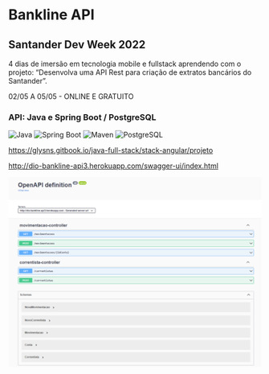 # Bankline API

## Santander Dev Week 2022
 
4 dias de imersão em tecnologia mobile e fullstack aprendendo com o projeto: “Desenvolva uma API Rest para criação de extratos bancários do Santander”.

02/05 A 05/05 - ONLINE E GRATUITO

### API: Java e Spring Boot / PostgreSQL

<div align="left">
  <img src="https://img.shields.io/badge/-Java-royalblue?style=for-the-badge" alt="Java">
  <img src="https://img.shields.io/badge/-Spring%20Boot-forestgreen?style=for-the-badge" alt="Spring Boot">
  <img src="https://img.shields.io/badge/-Maven-darkmagenta?style=for-the-badge" alt="Maven">
  <img src="https://img.shields.io/badge/-PostgreSQL-blue?style=for-the-badge" alt="PostgreSQL">
</div>

https://glysns.gitbook.io/java-full-stack/stack-angular/projeto

http://dio-bankline-api3.herokuapp.com/swagger-ui/index.html

<img src="https://github.com/alvarosantosph/bankline-api/blob/main/bankline-api-doc.png">



